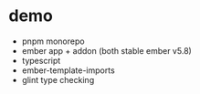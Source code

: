 # demo

* pnpm monorepo
* ember app + addon (both stable ember v5.8)
* typescript
* ember-template-imports
* glint type checking